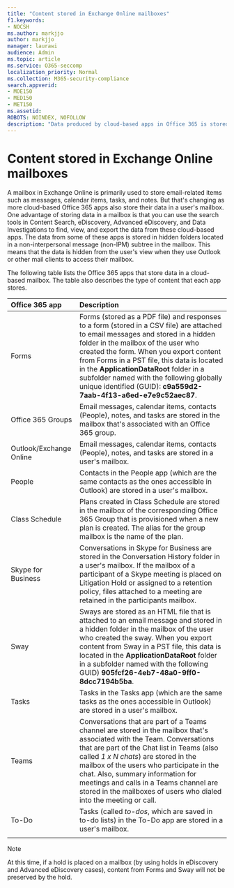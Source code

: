 ```yaml
---
title: "Content stored in Exchange Online mailboxes"
f1.keywords:
- NOCSH
ms.author: markjjo
author: markjjo
manager: laurawi
audience: Admin
ms.topic: article
ms.service: O365-seccomp
localization_priority: Normal
ms.collection: M365-security-compliance
search.appverid:
- MOE150
- MED150
- MET150
ms.assetid:
ROBOTS: NOINDEX, NOFOLLOW 
description: "Data produced by cloud-based apps in Office 365 is stored in a user's Exchange Online mailbox in the Microsoft cloud."
---
```


# Content stored in Exchange Online mailboxes

A mailbox in Exchange Online is primarily used to store email-related items such as messages, calendar items, tasks, and notes. But that's changing as more cloud-based Office 365 apps also store their data in a user's mailbox. One advantage of storing data in a mailbox is that you can use the search tools in Content Search, eDiscovery, Advanced eDiscovery, and Data Investigations to find, view, and export the data from these cloud-based apps. The data from some of these apps is stored in hidden folders located in a non-interpersonal message (non-IPM) subtree in the mailbox. This means that the data is hidden from the user's view when they use Outlook or other mail clients to access their mailbox.

The following table lists the Office 365 apps that store data in a cloud-based mailbox. The table also describes the type of content that each app stores.

|Office 365 app  |Description  |
|:---------|:---------|
|Forms     <br/> |Forms (stored as a PDF file) and responses to a form (stored in a CSV file) are attached to email messages and stored in a hidden folder in the mailbox of the user who created the form. When you export content from Forms in a PST file, this data is located in the **ApplicationDataRoot** folder in a subfolder named with the following globally unique identified (GUID): **c9a559d2-7aab-4f13-a6ed-e7e9c52aec87**.        <br/> |
|Office 365 Groups    <br/>|  Email messages, calendar items, contacts (People), notes, and tasks are stored in the mailbox that's associated with an Office 365 group.       <br/> |
|Outlook/Exchange Online<br/>|  Email messages, calendar items, contacts (People), notes, and tasks are stored in a user's mailbox.       <br/> |
|People    <br/> |  Contacts in the People app (which are the same contacts as the ones accessible in Outlook) are stored in a user's mailbox.      <br/> |
|Class Schedule     <br/> |   Plans created in Class Schedule are stored in the mailbox of the corresponding Office 365 Group that is provisioned when a new plan is created. The alias for the group mailbox is the name of the plan.      <br/> |
|Skype for Business    <br/>  | Conversations in Skype for Business are stored in the Conversation History folder in a user's mailbox. If the mailbox of a participant of a Skype meeting is placed on Litigation Hold or assigned to a retention policy, files attached to a meeting are retained in the participants mailbox.         <br/> |
|Sway     <br/> |  Sways are stored as an HTML file that is attached to an email message and stored in a hidden folder in the mailbox of the user who created the sway. When you export content from Sway in a PST file, this data is located in the **ApplicationDataRoot** folder in a subfolder named with the following GUID) **905fcf26-4eb7-48a0-9ff0-8dcc7194b5ba**.       <br/> |
|Tasks    <br/> |  Tasks in the Tasks app (which are the same tasks as the ones accessible in Outlook) are stored in a user's mailbox.       <br/> |
|Teams    <br/>  |Conversations that are part of a Teams channel are stored in the mailbox that's associated with the Team. Conversations that are part of the Chat list in Teams (also called *1 x N chats*) are stored in the mailbox of the users who participate in the chat. Also, summary information for meetings and calls in a Teams channel are stored in the mailboxes of users who dialed into the meeting or call. <br/> | 
|To-Do  <br/> | Tasks (called *to-dos*, which are saved in to-do lists) in the To-Do app are stored in a user's mailbox.        <br/> |
||||

> [!NOTE]
> At this time, if a hold is placed on a mailbox (by using holds in eDiscovery and Advanced eDiscovery cases), content from Forms and Sway will not be preserved by the hold. 